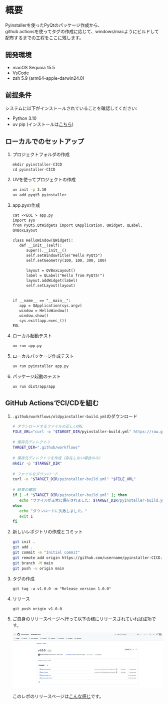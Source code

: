 # 概要
Pyinstallerを使ったPyQtのパッケージ作成から、  
github actionsを使ってタグの作成に応じて、windows/macようにビルドして配布するまでの工程をここに残します。

## 開発環境
- macOS Sequoia 15.5
- VsCode
- zsh 5.9 (arm64-apple-darwin24.0)

## 前提条件

システムに以下がインストールされていることを確認してください:

- Python 3.10
- uv pip (インストールは[こちら](https://docs.astral.sh/uv/getting-started/installation/))


## ローカルでのセットアップ

1. プロジェクトフォルダの作成
   ```
   mkdir pyinstaller-CICD
   cd pyinstaller-CICD
   ```

2. UVを使ってプロジェクトの作成
    ```zsh
    uv init -p 3.10
    uv add pyqt5 pyinstaller
    ```
3. app.pyの作成
   ```
   cat <<EOL > app.py
   import sys
   from PyQt5.QtWidgets import QApplication, QWidget, QLabel, QVBoxLayout

   class HelloWindow(QWidget):
      def __init__(self):
         super().__init__()
         self.setWindowTitle("Hello PyQt5")
         self.setGeometry(100, 100, 300, 100)

         layout = QVBoxLayout()
         label = QLabel("Hello from PyQt5!")
         layout.addWidget(label)
         self.setLayout(layout)


   if __name__ == "__main__":
      app = QApplication(sys.argv)
      window = HelloWindow()
      window.show()
      sys.exit(app.exec_())
   EOL
   ```

4. ローカル起動テスト
   ```zsh
   uv run app.py
   ```
5. ローカルパッケージ作成テスト
   ```zsh
   uv run pyinstaller app.py
   ```
6. パッケージ起動のテスト
   ```
   uv run dist/app/app 
   ```

## GitHub ActionsでCI/CDを組む

1. `.github/workflows/oldpyinstaller-build.yml`のダウンロード  
   ```zsh
   # ダウンロードするファイルの正しいURL
   FILE_URL="curl -o "$TARGET_DIR/pyinstaller-build.yml" https://raw.githubusercontent.com/testkun08080/pyinstaller-CICD/refs/heads/main/.github/workflows/pyinstaller-build.yml"

   # 保存先ディレクトリ
   TARGET_DIR=".github/workflows"

   # 保存先ディレクトリを作成（存在しない場合のみ）
   mkdir -p "$TARGET_DIR"

   # ファイルをダウンロード
   curl -o "$TARGET_DIR/pyinstaller-build.yml" "$FILE_URL"

   # 結果の確認
   if [ -f "$TARGET_DIR/pyinstaller-build.yml" ]; then
      echo "ファイルが正常に保存されました: $TARGET_DIR/pyinstaller-build.yml"
   else
      echo "ダウンロードに失敗しました。"
      exit 1
   fi
   ```

2. 新しいレポジトリの作成とコミット
   ```bash
   git init .
   git add .
   git commit -m "Initial commit"
   git remote add origin https://github.com/username/pyinstaller-CICD.git
   git branch -M main
   git push -u origin main
   ```

3. タグの作成
   ```
   git tag -a v1.0.0 -m "Release version 1.0.0"
   ```
4. リリース
   ```
   git push origin v1.0.0
   ```
5. ご自身のリリースページへ行って以下の様にリリースされていれば成功です。

   <img src="https://github.com/testkun08080/pyinstaller-CICD/blob/main/docs/sample-release.png">
   
   このレポのリリースページは[こんな感じ](https://github.com/testkun08080/pyinstaller-CICD/releases)です。

